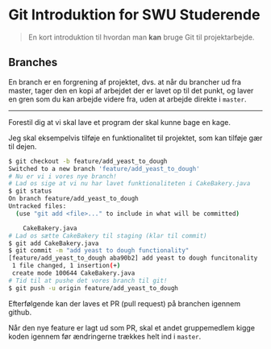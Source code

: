Git Introduktion for SWU Studerende
===================================
> En kort introduktion til hvordan man **kan** bruge Git til projektarbejde.

Branches
--------
En branch er en forgrening af projektet, dvs. at når du brancher ud fra master, tager den en kopi af arbejdet der er lavet op til det punkt, og laver en gren som du kan arbejde videre fra, uden at arbejde direkte i `master`.

--------

Forestil dig at vi skal lave et program der skal kunne bage en kage.

Jeg skal eksempelvis tilføje en funktionalitet til projektet, som kan tilføje gær til dejen.

```bash
$ git checkout -b feature/add_yeast_to_dough
Switched to a new branch 'feature/add_yeast_to_dough'
# Nu er vi i vores nye branch!
# Lad os sige at vi nu har lavet funktionaliteten i CakeBakery.java
$ git status
On branch feature/add_yeast_to_dough
Untracked files:
  (use "git add <file>..." to include in what will be committed)

	CakeBakery.java
# Lad os sætte CakeBakery til staging (klar til commit)
$ git add CakeBakery.java
$ git commit -m "add yeast to dough functionality"
[feature/add_yeast_to_dough aba90b2] add yeast to dough funcitonality
 1 file changed, 1 insertion(+)
 create mode 100644 CakeBakery.java
# Tid til at pushe det vores branch til git!
$ git push -u origin feature/add_yeast_to_dough
```

Efterfølgende kan der laves et PR (pull request) på branchen igennem github.

Når den nye feature er lagt ud som PR, skal et andet gruppemedlem kigge koden igennem før ændringerne trækkes helt ind i `master`.
